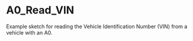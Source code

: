 # A0_Read_VIN

Example sketch for reading the Vehicle Identification Number (VIN) from a vehicle with an A0.
